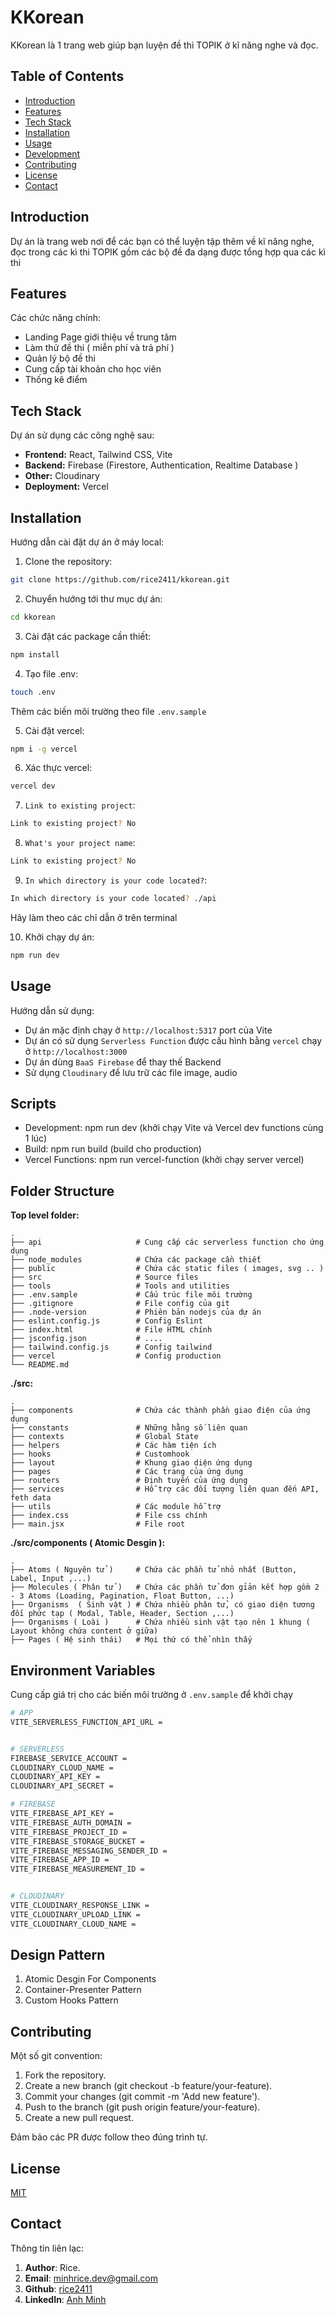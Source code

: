 # KKorean

KKorean là 1 trang web giúp bạn luyện đề thi TOPIK ở kĩ năng nghe và đọc.

## Table of Contents

- [Introduction](#introduction)
- [Features](#features)
- [Tech Stack](#tech-stack)
- [Installation](#installation)
- [Usage](#usage)
- [Development](#development)
- [Contributing](#contributing)
- [License](#license)
- [Contact](#contact)

## Introduction

Dự án là trang web nơi để các bạn có thể luyện tập thêm về kĩ năng nghe, đọc trong các kì thi TOPIK gồm các bộ đề đa dạng được tổng hợp qua các kì thi

## Features

Các chức năng chính:

- Landing Page giới thiệu về trung tâm
- Làm thử đề thi ( miễn phí và trả phí )
- Quản lý bộ đề thi
- Cung cấp tài khoản cho học viên
- Thống kê điểm

## Tech Stack

Dự án sử dụng các công nghệ sau:

- **Frontend:** React, Tailwind CSS, Vite
- **Backend:** Firebase (Firestore, Authentication, Realtime Database )
- **Other:** Cloudinary
- **Deployment:** Vercel

## Installation

Hướng dẫn cài đặt dự án ở máy local:

1. Clone the repository:

```bash
git clone https://github.com/rice2411/kkorean.git

```

2. Chuyển hướng tới thư mục dự án:

```bash
cd kkorean

```

3. Cài đặt các package cần thiết:

```bash
npm install

```

4. Tạo file .env:

```bash
touch .env
```

Thêm các biến môi trường theo file `.env.sample`

5. Cài đặt vercel:

```bash
npm i -g vercel

```

6. Xác thực vercel:

```bash
vercel dev

```

7. `Link to existing project`:

```bash
Link to existing project? No

```

8.  `What's your project name`:

```bash
Link to existing project? No

```


9.  `In which directory is your code located?`:

```bash
In which directory is your code located? ./api

```

Hãy làm theo các chỉ dẫn ở trên terminal

10. Khởi chạy dự án:
```bash
npm run dev
```

## Usage

Hướng dẫn sử dụng:

- Dự án mặc định chạy ở `http://localhost:5317` port của Vite
- Dự án có sử dụng `Serverless Function` được cấu hình bằng `vercel` chạy ở `http://localhost:3000`
- Dự án dùng `BaaS Firebase` để thay thế Backend
- Sử dụng `Cloudinary` để lưu trữ các file image, audio

## Scripts

- Development: npm run dev (khởi chạy Vite và Vercel dev functions cùng 1 lúc)
- Build: npm run build (build cho production)
- Vercel Functions: npm run vercel-function (khởi chạy server vercel)

## Folder Structure

**Top level folder:**

    .
    ├── api                     # Cung cấp các serverless function cho ứng dụng
    ├── node_modules            # Chứa các package cần thiết
    ├── public                  # Chứa các static files ( images, svg .. )
    ├── src                     # Source files
    ├── tools                   # Tools and utilities
    ├── .env.sample             # Cấu trúc file môi trường
    ├── .gitignore              # File config của git
    ├── .node-version           # Phiên bản nodejs của dự án
    ├── eslint.config.js        # Config Eslint
    ├── index.html              # File HTML chính
    ├── jsconfig.json           # ....
    ├── tailwind.config.js      # Config tailwind
    ├── vercel                  # Config production
    └── README.md

**./src:**

    .
    ├── components              # Chứa các thành phần giao điện của ứng dụng
    ├── constants               # Những hằng số liên quan
    ├── contexts                # Global State
    ├── helpers                 # Các hàm tiện ích
    ├── hooks                   # Customhook
    ├── layout                  # Khung giao diện ứng dụng
    ├── pages                   # Các trang của ứng dụng
    ├── routers                 # Định tuyến của ứng dụng
    ├── services                # Hỗ trợ các đối tượng liên quan đến API, feth data
    ├── utils                   # Các module hỗ trợ
    ├── index.css               # File css chính
    ├── main.jsx                # File root

**./src/components ( Atomic Desgin ):**

    .
    ├── Atoms ( Nguyên tử )     # Chứa các phần tử nhỏ nhất (Button, Label, Input ,...)
    ├── Molecules ( Phân tử )   # Chứa các phần tử đơn gỉản kết hợp gồm 2 - 3 Atoms (Loading, Pagination, Float Button, ...)
    ├── Organisms  ( Sinh vật ) # Chứa nhiều phân tử, có giao diện tương đối phức tạp ( Modal, Table, Header, Section ,...)
    ├── Organisms ( Loài )      # Chứa nhiều sinh vật tạo nên 1 khung ( Layout không chứa content ở giữa)
    ├── Pages ( Hệ sinh thái)   # Mọi thứ có thể nhìn thấy

## Environment Variables

Cung cấp giá trị cho các biến môi trường ở `.env.sample` để khởi chạy

```bash
# APP
VITE_SERVERLESS_FUNCTION_API_URL =


# SERVERLESS
FIREBASE_SERVICE_ACCOUNT =
CLOUDINARY_CLOUD_NAME =
CLOUDINARY_API_KEY =
CLOUDINARY_API_SECRET =

# FIREBASE
VITE_FIREBASE_API_KEY =
VITE_FIREBASE_AUTH_DOMAIN =
VITE_FIREBASE_PROJECT_ID =
VITE_FIREBASE_STORAGE_BUCKET =
VITE_FIREBASE_MESSAGING_SENDER_ID =
VITE_FIREBASE_APP_ID =
VITE_FIREBASE_MEASUREMENT_ID =


# CLOUDINARY
VITE_CLOUDINARY_RESPONSE_LINK =
VITE_CLOUDINARY_UPLOAD_LINK =
VITE_CLOUDINARY_CLOUD_NAME =

```

## Design Pattern

1. Atomic Desgin For Components
2. Container-Presenter Pattern
3. Custom Hooks Pattern

## Contributing

Một số git convention:

1. Fork the repository.
2. Create a new branch (git checkout -b feature/your-feature).
3. Commit your changes (git commit -m 'Add new feature').
4. Push to the branch (git push origin feature/your-feature).
5. Create a new pull request.

Đảm bảo các PR được follow theo đúng trình tự.

## License

[MIT](https://choosealicense.com/licenses/mit/)

## Contact

Thông tin liên lạc:

1. **Author**: Rice.
2. **Email**: minhrice.dev@gmail.com
3. **Github**: [rice2411](https://github.com/rice2411)
4. **LinkedIn**: [Anh Minh](https://www.linkedin.com/in/rice2411/)
